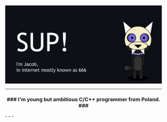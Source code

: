 ![image](https://github.com/I6-6-6I/I6-6-6I/blob/main/Mascot-Waveing-Banner.gif)
- - -
<h3 align = "center"> ### I'm young but ambitious C/C++ programmer from Poland. ### </h3>
- - -
